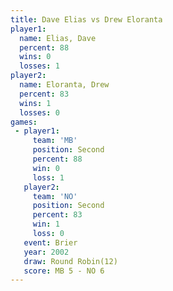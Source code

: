 ```yaml
---
title: Dave Elias vs Drew Eloranta
player1:              
  name: Elias, Dave   
  percent: 88         
  wins: 0             
  losses: 1           
player2:              
  name: Eloranta, Drew
  percent: 83         
  wins: 1             
  losses: 0           
games:
 - player1:          
     team: 'MB'      
     position: Second
     percent: 88     
     win: 0          
     loss: 1         
   player2:          
     team: 'NO'      
     position: Second
     percent: 83     
     win: 1          
     loss: 0         
   event: Brier         
   year: 2002           
   draw: Round Robin(12)
   score: MB 5 - NO 6   
---
```

